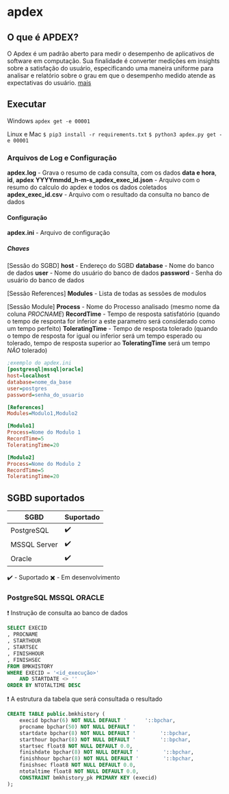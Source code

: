 # apdex

## O que é APDEX?

O Apdex é um padrão aberto para medir o desempenho de aplicativos de software em computação. Sua finalidade é converter medições em insights sobre a satisfação do usuário, especificando uma maneira uniforme para analisar e relatório sobre o grau em que o desempenho medido atende as expectativas do usuário. [mais](https://en.wikipedia.org/wiki/Apdex)

## Executar

Windows
```apdex get -e 00001```

Linux e Mac
```$ pip3 install -r requirements.txt```
```$ python3 apdex.py get -e 00001```

### Arquivos de Log e Configuração

**apdex.log** - Grava o resumo de cada consulta, com os dados **data e hora**, **id**, **apdex**
**YYYYmmdd_h-m-s_apdex_exec_id.json** - Arquivo com o resumo do calculo do apdex e todos os dados coletados
**apdex_exec_id.csv** - Arquivo com o resultado da consulta no banco de dados

#### Configuração

**apdex.ini** - Arquivo de configuração

##### Chaves

[Sessão do SGBD]
**host** - Endereço do SGBD
**database** - Nome do banco de dados
**user** - Nome do usuário do banco de dados
**password** - Senha do usuário do banco de dados

[Sessão References]
**Modules** - Lista de todas as sessões de modulos

[Sessão Module]
**Process** - Nome do Processo analisado (mesmo nome da coluna _PROCNAME_)
**RecordTime** - Tempo de resposta satisfatório (quando o tempo de responta for inferior a este parametro será considerado como um tempo perfeito)
**ToleratingTime** - Tempo de resposta tolerado (quando o tempo de resposta for igual ou inferior será um tempo esperado ou tolerado, tempo de resposta superior ao **ToleratingTime** será um tempo _NÃO_ tolerado)

```ini
;exemplo do apdex.ini
[postgresql|mssql|oracle]
host=localhost
database=nome_da_base
user=postgres
password=senha_do_usuario

[References]
Modules=Modulo1,Modulo2

[Modulo1]
Process=Nome do Modulo 1
RecordTime=5
ToleratingTime=20

[Modulo2]
Process=Nome do Modulo 2
RecordTime=5
ToleratingTime=20
```

## SGBD suportados

|SGBD           | Suportado |
|---------------|-----------|
| PostgreSQL    |     ✔️     |
| MSSQL Server  |     ✔️     |
| Oracle        |     ✔️     |

✔️ - Suportado
✖️ - Em desenvolvimento

### PostgreSQL MSSQL ORACLE

❗️ Instrução de consulta ao banco de dados

```sql
SELECT EXECID
, PROCNAME
, STARTHOUR
, STARTSEC
, FINISHHOUR
, FINISHSEC
FROM BMKHISTORY
WHERE EXECID = '<id_execução>'
    AND STARTDATE <> ''
ORDER BY NTOTALTIME DESC

```

❗️ A estrutura da tabela que será consultada o resultado

```sql
CREATE TABLE public.bmkhistory (
    execid bpchar(6) NOT NULL DEFAULT '      '::bpchar,
    procname bpchar(50) NOT NULL DEFAULT '                                                  '::bpchar,
    startdate bpchar(8) NOT NULL DEFAULT '        '::bpchar,
    starthour bpchar(8) NOT NULL DEFAULT '        '::bpchar,
    startsec float8 NOT NULL DEFAULT 0.0,
    finishdate bpchar(8) NOT NULL DEFAULT '        '::bpchar,
    finishhour bpchar(8) NOT NULL DEFAULT '        '::bpchar,
    finishsec float8 NOT NULL DEFAULT 0.0,
    ntotaltime float8 NOT NULL DEFAULT 0.0,
    CONSTRAINT bmkhistory_pk PRIMARY KEY (execid)
);
```
